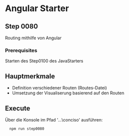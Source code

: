 # Angular Starter #

## Step 0080
Routing mithilfe von Angular

### Prerequisites
Starten des Step0100 des JavaStarters

## Hauptmerkmale
 - Definition verschiedener Routen (Routes-Datei)
 - Umsetzung der Visualiserung basierend auf den Routen

## Execute
Über die Konsole im Pfad '...\conciso' ausführen:
```shell
  npm run step0080
```